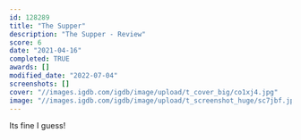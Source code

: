 ```yaml
---
id: 128289
title: "The Supper"
description: "The Supper - Review"
score: 6
date: "2021-04-16"
completed: TRUE
awards: []
modified_date: "2022-07-04"
screenshots: []
cover: "//images.igdb.com/igdb/image/upload/t_cover_big/co1xj4.jpg"
image: "//images.igdb.com/igdb/image/upload/t_screenshot_huge/sc7jbf.jpg"
---
```

Its fine I guess!